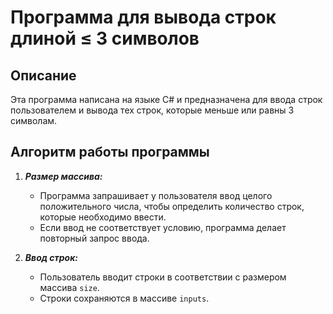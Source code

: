 # Программа для вывода строк длиной ≤ 3 символов

## Описание
Эта программа написана на языке C# и предназначена для ввода строк пользователем и вывода тех строк, которые меньше или равны 3 символам. 

## Алгоритм работы программы
1. ***Размер массива:***
    - Программа запрашивает у пользователя ввод целого положительного числа, чтобы определить количество строк, которые необходимо ввести.
    - Если ввод не соответствует условию, программа делает повторный запрос ввода.

2. ***Ввод строк:***
    - Пользователь вводит строки в соответствии с размером массива `size`.
    - Строки сохраняются в массиве `inputs`.